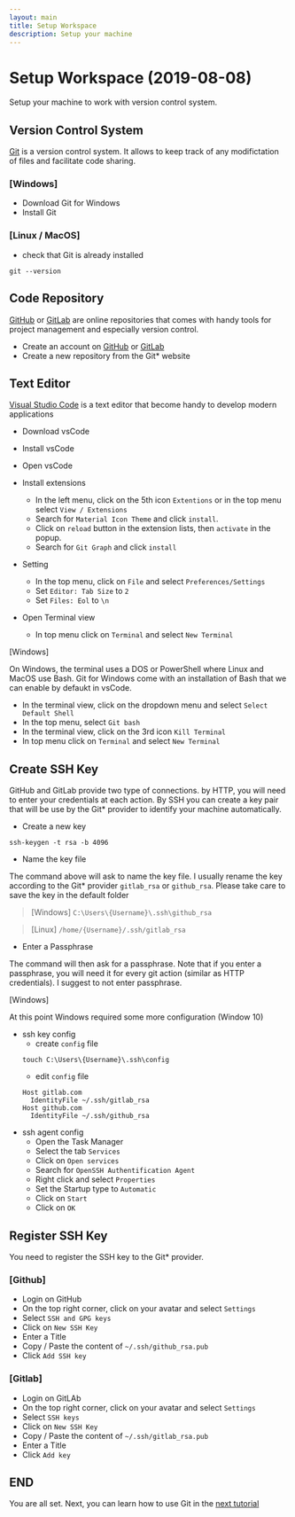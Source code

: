 ```yaml
---
layout: main
title: Setup Workspace
description: Setup your machine
---
```


# Setup Workspace (2019-08-08)
Setup your machine to work with version control system.

## Version Control System
[Git](https://git-scm.com/downloads) is a version control system. It allows to keep track of any modifictation of files and facilitate code sharing.

### [Windows]
* Download Git for Windows
* Install Git

### [Linux / MacOS]
* check that Git is already installed
```
git --version
```

## Code Repository
[GitHub](https://github.com/) or [GitLab](https://gitlab.com/) are online repositories that comes with handy tools for project management and especially version control.
* Create an account on [GitHub](https://github.com/) or [GitLab](https://gitlab.com/)
* Create a new repository from the Git* website

## Text Editor
[Visual Studio Code](https://code.visualstudio.com/) is a text editor that become handy to develop modern applications
* Download vsCode
* Install vsCode
* Open vsCode
* Install extensions
  * In the left menu, click on the 5th icon `Extentions` or in the top menu select `View / Extensions`
  * Search for `Material Icon Theme` and click `install`.
  * Click on `reload` button in the extension lists, then `activate` in the popup.
  * Search for `Git Graph` and click `install`
* Setting
  * In the top menu, click on `File` and select `Preferences/Settings`
  * Set `Editor: Tab Size` to `2`
  * Set `Files: Eol` to `\n`

* Open Terminal view
  * In top menu click on `Terminal` and select `New Terminal`

[Windows]

On Windows, the terminal uses a DOS or PowerShell where Linux and MacOS use Bash. Git for Windows come with an installation of Bash that we can enable by defaukt in vsCode.
* In the terminal view, click on the dropdown menu and select `Select Default Shell`
* In the top menu, select `Git bash`
* In the terminal view, click on the 3rd icon `Kill Terminal`
* In top menu click on `Terminal` and select `New Terminal`

## Create SSH Key
GitHub and GitLab provide two type of connections. by HTTP, you will need to enter your credentials at each action. By SSH you can create a key pair that will be use by the Git* provider to identify your machine automatically.

* Create a new key
```
ssh-keygen -t rsa -b 4096
```
* Name the key file

The command above will ask to name the key file. I usually rename the key according to the Git* provider `gitlab_rsa` or `github_rsa`. Please take care to save the key in the default folder

> [Windows] `C:\Users\{Username}\.ssh\github_rsa`

> [Linux] `/home/{Username}/.ssh/gitlab_rsa`

* Enter a Passphrase

The command will then ask for a passphrase. Note that if you enter a passphrase, you will need it for every git action (similar as HTTP credentials). I suggest to not enter passphrase.

[Windows]

At this point Windows required some more configuration (Window 10)

* ssh key config
  * create `config` file
  ```
  touch C:\Users\{Username}\.ssh\config
  ```
  * edit `config` file
  ```
  Host gitlab.com
    IdentityFile ~/.ssh/gitlab_rsa
  Host github.com
    IdentityFile ~/.ssh/github_rsa
  ```
* ssh agent config
  * Open the Task Manager
  * Select the tab `Services`
  * Click on `Open services`
  * Search for `OpenSSH Authentification Agent`
  * Right click and select `Properties`
  * Set the Startup type to `Automatic`
  * Click on `Start`
  * Click on `OK`

## Register SSH Key
You need to register the SSH key to the Git* provider. 

### [Github]
* Login on GitHub
* On the top right corner, click on your avatar and select `Settings`
* Select `SSH and GPG keys`
* Click on `New SSH Key`
* Enter a Title
* Copy / Paste the content of `~/.ssh/github_rsa.pub`
* Click `Add SSH key`

### [Gitlab]
* Login on GitLAb
* On the top right corner, click on your avatar and select `Settings`
* Select `SSH keys`
* Click on `New SSH Key`
* Copy / Paste the content of `~/.ssh/gitlab_rsa.pub`
* Enter a Title
* Click `Add key`

## END
You are all set. Next, you can learn how to use Git in the [next tutorial](tutorials/git.html)